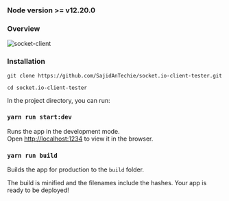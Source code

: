 ### Node version >= v12.20.0

### Overview
![socket-client](https://user-images.githubusercontent.com/59027889/124381956-c757b400-dce4-11eb-83b6-a3055732b503.png)

### Installation

```
git clone https://github.com/SajidAnTechie/socket.io-client-tester.git

cd socket.io-client-tester
```

In the project directory, you can run:

### `yarn run start:dev`

Runs the app in the development mode.\
Open [http://localhost:1234](http://localhost:1234) to view it in the browser.

### `yarn run build`

Builds the app for production to the `build` folder.

The build is minified and the filenames include the hashes.
Your app is ready to be deployed!
